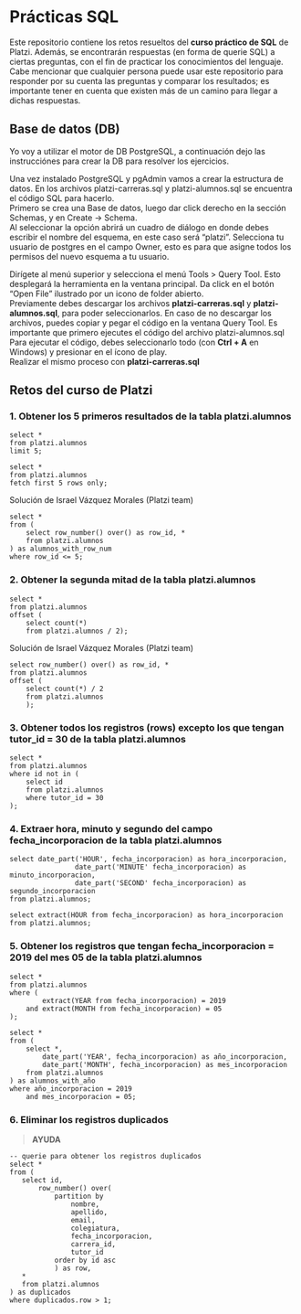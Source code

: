 # Prácticas SQL
Este repositorio contiene los retos resueltos del **curso práctico de SQL** de Platzi. 
Además, se encontrarán respuestas (en forma de querie SQL) a ciertas preguntas, con el fin de practicar los conocimientos del lenguaje. 
Cabe mencionar que cualquier persona puede usar este repositorio para responder por su cuenta las preguntas y comparar los resultados; es importante tener en cuenta que existen más de un camino para llegar a dichas respuestas. 
 
## Base de datos (DB)
Yo voy a utilizar el motor de DB PostgreSQL, a continuación dejo las instrucciónes para crear la DB para resolver los ejercicios.  
 
Una vez instalado PostgreSQL y pgAdmin vamos a crear la estructura de datos. En los archivos platzi-carreras.sql y platzi-alumnos.sql se encuentra el código SQL para hacerlo.  
Primero se crea una Base de datos, luego dar click derecho en la sección Schemas, y en Create -> Schema.  
Al seleccionar la opción abrirá un cuadro de diálogo en donde debes escribir el nombre del esquema, en este caso será “platzi”. Selecciona tu usuario de postgres en el campo Owner, esto es para que asigne todos los permisos del nuevo esquema a tu usuario.  
 
Dirígete al menú superior y selecciona el menú Tools > Query Tool. 
Esto desplegará la herramienta en la ventana principal. Da click en el botón “Open File” ilustrado por un icono de folder abierto.  
Previamente debes descargar los archivos **platzi-carreras.sql** y **platzi-alumnos.sql**, para poder seleccionarlos. En caso de no descargar los archivos, puedes copiar y pegar el código en la ventana Query Tool. Es importante que primero ejecutes el código del archivo platzi-alumnos.sql  
Para ejecutar el código, debes seleccionarlo todo (con **Ctrl + A** en Windows) y presionar en el ícono de play.  
Realizar el mismo proceso con **platzi-carreras.sql** 

## Retos del curso de Platzi
### 1. Obtener los 5 primeros resultados de la tabla **platzi.alumnos**

```
select *
from platzi.alumnos
limit 5;
```

```
select *
from platzi.alumnos
fetch first 5 rows only;
```

Solución de Israel Vázquez Morales (Platzi team)
```
select *
from (
	select row_number() over() as row_id, *
	from platzi.alumnos
) as alumnos_with_row_num
where row_id <= 5;
```

### 2. Obtener la segunda mitad de la tabla **platzi.alumnos**

```
select *
from platzi.alumnos
offset (
	select count(*)
	from platzi.alumnos / 2);
```

Solución de Israel Vázquez Morales (Platzi team)
```
select row_number() over() as row_id, *
from platzi.alumnos
offset (
	select count(*) / 2
	from platzi.alumnos
	);
```

### 3. Obtener todos los registros (rows) excepto los que tengan **tutor_id = 30** de la tabla **platzi.alumnos**

```
select *
from platzi.alumnos
where id not in (
	select id
	from platzi.alumnos
	where tutor_id = 30
);
```

### 4. Extraer hora, minuto y segundo del campo **fecha_incorporacion** de la tabla **platzi.alumnos**

```
select date_part('HOUR', fecha_incorporacion) as hora_incorporacion,
				date_part('MINUTE' fecha_incorporacion) as minuto_incorporacion,
				date_part('SECOND' fecha_incorporacion) as segundo_incorporacion
from platzi.alumnos;
```

```
select extract(HOUR from fecha_incorporacion) as hora_incorporacion
from platzi.alumnos;
```

### 5. Obtener los registros que tengan fecha_incorporacion = 2019 del mes 05 de la tabla **platzi.alumnos**

```
select *
from platzi.alumnos
where (
		extract(YEAR from fecha_incorporacion) = 2019
	and extract(MONTH from fecha_incorporacion) = 05
);
```

```
select *
from (
	select *,
		date_part('YEAR', fecha_incorporacion) as año_incorporacion,
		date_part('MONTH', fecha_incorporacion) as mes_incorporacion
	from platzi.alumnos
) as alumnos_with_año
where año_incorporacion = 2019
	and mes_incorporacion = 05;
```

### 6. Eliminar los registros duplicados
> **AYUDA**
 ```
-- querie para obtener los registros duplicados
select *
from (
	select id,
		row_number() over(
			partition by
				nombre,
				apellido,
				email,
				colegiatura,
				fecha_incorporacion,
				carrera_id,
				tutor_id
			order by id asc
			) as row,
	*
	from platzi.alumnos
) as duplicados
where duplicados.row > 1;
 ```